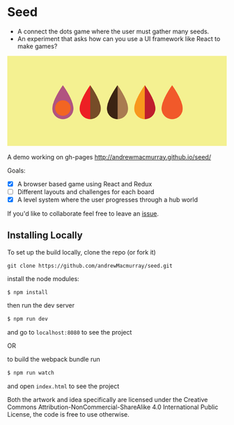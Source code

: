 # Seed

+ A connect the dots game where the user must gather many seeds.
+ An experiment that asks how can you use a UI framework like React to make games?

![seed](public/img/seed-collection.png)

A demo working on gh-pages http://andrewmacmurray.github.io/seed/

Goals:

+ [x] A browser based game using React and Redux
+ [ ] Different layouts and challenges for each board
+ [x] A level system where the user progresses through a hub world

If you'd like to collaborate feel free to leave an [issue](https://github.com/andrewMacmurray/seed/issues).

## Installing Locally

To set up the build locally, clone the repo (or fork it)

```
git clone https://github.com/andrewMacmurray/seed.git
```

install the node modules:

```sh
$ npm install
```

then run the dev server

```sh
$ npm run dev
```

and go to `localhost:8080` to see the project

OR

to build the webpack bundle run

```sh
$ npm run watch
```

and open `index.html` to see the project

Both the artwork and idea specifically are licensed under the Creative Commons Attribution-NonCommercial-ShareAlike 4.0 International Public License, the code is free to use otherwise.
